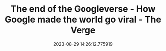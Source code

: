 ---
date: 2023-08-29 14:26:12.775919
link:
  source: web
  source_url: https://roytang.net
  text: The end of the Googleverse - How Google made the world go viral - The Verge
  url: https://www.theverge.com/23846048/google-search-memes-images-pagerank-altavista-seo-keywords
source: web
syndicated:
- type: mastodon
  url: https://indieweb.social/users/roytang/statuses/110973365378330377
tags:
- tech
- web
title: The end of the Googleverse - How Google made the world go viral - The Verge
---